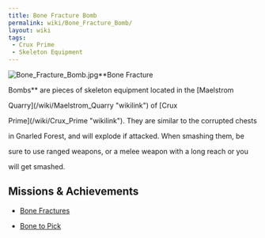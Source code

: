 ```yaml
---
title: Bone Fracture Bomb
permalink: wiki/Bone_Fracture_Bomb/
layout: wiki
tags:
 - Crux Prime
 - Skeleton Equipment
---
```


![](Bone_Fracture_Bomb.jpg "Bone_Fracture_Bomb.jpg")**Bone Fracture
Bombs** are pieces of skeleton equipment located in the [Maelstrom
Quarry](/wiki/Maelstrom_Quarry "wikilink") of [Crux
Prime](/wiki/Crux_Prime "wikilink"). They are similar to the corrupted chests
in Gnarled Forest, and will explode if attacked. When smashing them, be
sure to use ranged weapons, or a melee weapon with a long reach or you
will get smashed.

## Missions & Achievements

-   [Bone Fractures](/wiki/Bone_Fractures "wikilink")

<!-- -->

-   [Bone to Pick](/wiki/Bone_to_Pick "wikilink")
